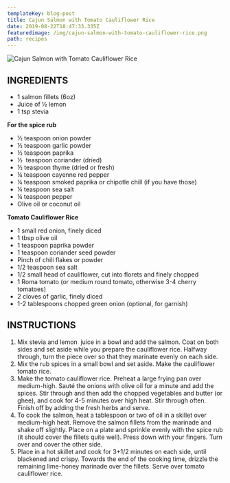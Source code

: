 ```yaml
---
templateKey: blog-post
title: Cajun Salmon with Tomato Cauliflower Rice
date: 2019-08-22T18:47:33.335Z
featuredimage: /img/cajun-salmon-with-tomato-cauliflower-rice.png
path: recipes
---
```

![Cajun Salmon with Tomato Cauliflower Rice](/img/cajun-salmon-with-tomato-cauliflower-rice.png)

## INGREDIENTS

* 1 salmon fillets (6oz)
* Juice of ½ lemon
* 1 tsp stevia

**For the spice rub**

* ½ teaspoon onion powder
* ½ teaspoon garlic powder
* ½ teaspoon paprika
* ½  teaspoon coriander (dried)
* ½ teaspoon thyme (dried or fresh)
* ¼ teaspoon cayenne red pepper
* ¼ teaspoon smoked paprika or chipotle chill (if you have those)
* ¼ teaspoon sea salt
* ¼ teaspoon pepper
* Olive oil or coconut oil

**Tomato Cauliflower Rice**  

* 1 small red onion, finely diced
* 1 tbsp olive oil
* 1 teaspoon paprika powder
* 1 teaspoon coriander seed powder
* Pinch of chili flakes or powder
* 1/2 teaspoon sea salt
* 1/2 small head of cauliflower, cut into florets and finely chopped
* 1 Roma tomato (or medium round tomato, otherwise 3-4 cherry tomatoes)
* 2 cloves of garlic, finely diced
* 1-2 tablespoons chopped green onion (optional, for garnish)

## INSTRUCTIONS

1. Mix stevia and lemon  juice in a bowl and add the salmon. Coat on both sides and set aside while you prepare the cauliflower rice. Halfway through, turn the piece over so that they marinate evenly on each side.
2. Mix the rub spices in a small bowl and set aside. Make the cauliflower tomato rice.
3. Make the tomato cauliflower rice. Preheat a large frying pan over medium-high. Sauté the onions with olive oil for a minute and add the spices. Stir through and then add the chopped vegetables and butter (or ghee), and cook for 4-5 minutes over high heat. Stir through often. Finish off by adding the fresh herbs and serve.
4. To cook the salmon, heat a tablespoon or two of oil in a skillet over medium-high heat. Remove the salmon fillets from the marinade and shake off slightly. Place on a plate and sprinkle evenly with the spice rub (it should cover the fillets quite well). Press down with your fingers. Turn over and cover the other side.
5. Place in a hot skillet and cook for 3+1/2 minutes on each side, until blackened and crispy. Towards the end of the cooking time, drizzle the remaining lime-honey marinade over the fillets. Serve over tomato cauliflower rice.
